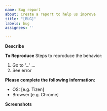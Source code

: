 ```yaml
---
name: Bug report
about: Create a report to help us improve
title: "[BUG]"
labels: bug
assignees: ''

---
```


**Describe**

**To Reproduce**
Steps to reproduce the behavior:
1. Go to '...'
...
4. See error

**Please complete the following information:**
 - OS: [e.g. Tizen]
 - Browser [e.g. Chrome]

**Screenshots**
